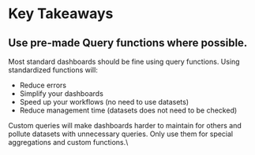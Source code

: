 # Key Takeaways

## **Use pre-made Query functions where possible.**&#x20;

Most standard dashboards should be fine using query functions. Using standardized functions will:&#x20;

* Reduce errors
* Simplify your dashboards
* Speed up your workflows (no need to use datasets)
* Reduce management time (datasets does not need to be checked)

Custom queries will make dashboards harder to maintain for others and pollute datasets with unnecessary queries. Only use them for special aggregations and custom functions.\


##

&#x20;   &#x20;



